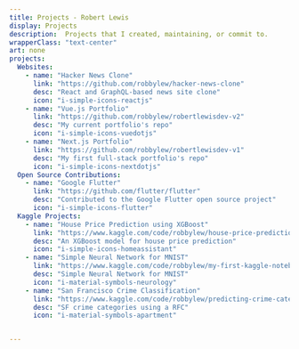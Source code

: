 ```yaml
---
title: Projects - Robert Lewis
display: Projects
description:  Projects that I created, maintaining, or commit to.
wrapperClass: "text-center"
art: none
projects:
  Websites:
    - name: "Hacker News Clone"
      link: "https://github.com/robbylew/hacker-news-clone"
      desc: "React and GraphQL-based news site clone"
      icon: "i-simple-icons-reactjs"
    - name: "Vue.js Portfolio"
      link: "https://github.com/robbylew/robertlewisdev-v2"
      desc: "My current portfolio's repo"
      icon: "i-simple-icons-vuedotjs"
    - name: "Next.js Portfolio"
      link: "https://github.com/robbylew/robertlewisdev-v1"
      desc: "My first full-stack portfolio's repo"
      icon: "i-simple-icons-nextdotjs"
  Open Source Contributions:
    - name: "Google Flutter"
      link: "https://github.com/flutter/flutter"
      desc: "Contributed to the Google Flutter open source project"
      icon: "i-simple-icons-flutter"
  Kaggle Projects:
    - name: "House Price Prediction using XGBoost"
      link: "https://www.kaggle.com/code/robbylew/house-price-predictions-xgboost"
      desc: "An XGBoost model for house price prediction"
      icon: "i-simple-icons-homeassistant"
    - name: "Simple Neural Network for MNIST"
      link: "https://www.kaggle.com/code/robbylew/my-first-kaggle-notebook-simple-cnn-for-mnist-dig"
      desc: "Simple Neural Network for MNIST"
      icon: "i-material-symbols-neurology"
    - name: "San Francisco Crime Classification"
      link: "https://www.kaggle.com/code/robbylew/predicting-crime-categories-using-random-forest"
      desc: "SF crime categories using a RFC"
      icon: "i-material-symbols-apartment"


---
```


<!-- @layout-full-width -->

<ListProjects :projects="frontmatter.projects" />
